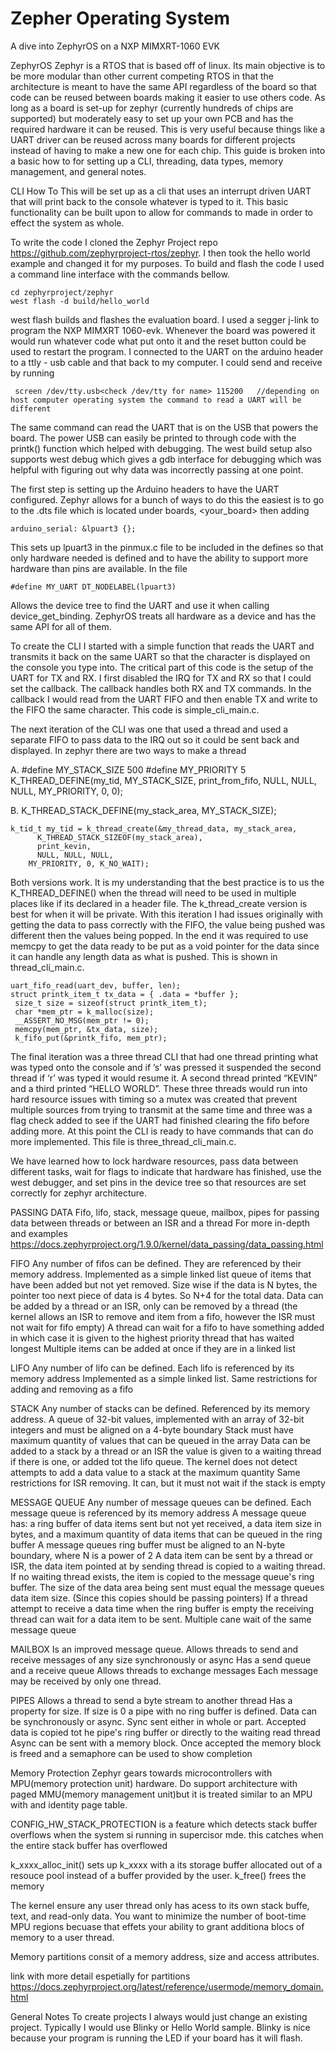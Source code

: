 # Zepher Operating System
A dive into ZephyrOS on a NXP MIMXRT-1060 EVK

ZephyrOS
Zephyr is a RTOS that is based off of linux. Its main objective is to be more modular than other current competing RTOS in that the architecture is meant to have the same API regardless of the board so that code can be reused between boards making it easier to use others code. As long as a board is set-up for zephyr (currently hundreds of chips are supported) but moderately easy to set up your own PCB and has the required hardware it can be reused. This is very useful because things like a UART driver can be reused across many boards for different projects instead of having to make a new one for each chip. This guide is broken into a basic how to for setting up a CLI, threading, data types, memory management, and general notes.

CLI How To
This will be set up as a cli that uses an interrupt driven UART that will print back to the console whatever is typed to it. This basic functionality can be built upon to allow for commands to made in order to effect the system as whole. 

To write the code I cloned the Zephyr Project repo https://github.com/zephyrproject-rtos/zephyr. I then took the hello world example and changed it for my purposes. To build and flash the code I used a command line interface with the commands bellow. 

	cd zephyrproject/zephyr 
	west flash -d build/hello_world

west flash builds and flashes the evaluation board. I used a segger j-link to program the NXP MIMXRT 1060-evk. Whenever the board was powered it would run whatever code what put onto it and the reset button could be used to restart the program. I connected to the UART on the arduino header to a ttly - usb cable and that back to my computer. I could send and receive by running

	 screen /dev/tty.usb<check /dev/tty for name> 115200   //depending on host computer operating system the command to read a UART will be different

The same command can read the UART that is on the USB that powers the board. The power USB can easily be printed to through code with the printk() function which helped with debugging. The west build setup also supports west debug which gives a gdb interface for debugging which was helpful with figuring out why data was incorrectly passing at one point. 

The first step is setting up the Arduino headers to have the UART configured. Zephyr allows for a bunch of ways to do this the easiest is to go to the .dts file which is located under boards, <your_board> then adding 

	arduino_serial: &lpuart3 {};

This sets up lpuart3 in the pinmux.c file to be included in the defines so that only hardware needed is defined and to have the ability to support more hardware than pins are available. In the file 

	#define MY_UART DT_NODELABEL(lpuart3)

Allows the device tree to find the UART and use it when calling device_get_binding. ZephyrOS treats all hardware as a device and has the same API for all of them. 

To create the CLI I started with a simple function that reads the UART and transmits it back on the same UART so that the character is displayed on the console you type into. The critical part of this code is the setup of the UART for TX and RX. I first disabled the IRQ for TX and RX so that I could set the callback. The callback handles both RX and TX commands. In the callback I would read from the UART FIFO and then enable TX and write to the FIFO the same character. This code is simple_cli_main.c. 

The next iteration of the CLI was one that used a thread and used a separate FIFO to pass data to the IRQ out so it could be sent back and displayed. In zephyr there are two ways to make a thread 

A. 	#define MY_STACK_SIZE 500
	#define MY_PRIORITY 5
	K_THREAD_DEFINE(my_tid, MY_STACK_SIZE, print_from_fifo, NULL, NULL, NULL,
               MY_PRIORITY, 0, 0);

B. 	K_THREAD_STACK_DEFINE(my_stack_area, MY_STACK_SIZE);
    
	k_tid_t my_tid = k_thread_create(&my_thread_data, my_stack_area,
          K_THREAD_STACK_SIZEOF(my_stack_area),
          print_kevin,
          NULL, NULL, NULL,
     	MY_PRIORITY, 0, K_NO_WAIT);

Both versions work. It is my understanding that the best practice is to us the K_THREAD_DEFINE() when the thread will need to be used in multiple places like if its declared in a header file. The k_thread_create version is best for when it will be private. With this iteration I had issues originally with getting the data to pass correctly with the FIFO, the value being pushed was different then the values being popped. In the end it was required to use memcpy to get the data ready to be put as a void pointer for the data since it can handle any length data as what is pushed. This is shown in thread_cli_main.c.

	uart_fifo_read(uart_dev, buffer, len);
	struct printk_item_t tx_data = { .data = *buffer };
     size_t size = sizeof(struct printk_item_t);
     char *mem_ptr = k_malloc(size);
     __ASSERT_NO_MSG(mem_ptr != 0);
     memcpy(mem_ptr, &tx_data, size);
     k_fifo_put(&printk_fifo, mem_ptr);

The final iteration was a three thread CLI that had one thread printing what was typed onto the console and if ’s’ was pressed it suspended the second thread if ‘r’ was typed it would resume it. A second thread printed “KEVIN” and a third printed “HELLO WORLD”. These three threads would run into hard resource issues with timing so a mutex was created that prevent multiple sources from trying to transmit at the same time and three was a flag check added to see if the UART had finished clearing the fifo before adding more. At this point the CLI is ready to have commands that can do more implemented. This file is three_thread_cli_main.c.

We have learned how to lock hardware resources, pass data between different tasks, wait for flags to indicate that hardware has finished, use the west debugger, and set pins in the device tree so that resources are set correctly for zephyr architecture.

PASSING DATA
Fifo, lifo, stack, message queue, mailbox, pipes for passing data between threads or between an ISR and a thread
For more in-depth and examples https://docs.zephyrproject.org/1.9.0/kernel/data_passing/data_passing.html

FIFO
Any number of fifos can be defined. They are referenced by their memory address. 
Implemented as a simple linked list queue of items that have been added but not yet removed.
Size wise if the data is N bytes, the pointer too next piece of data is 4 bytes. So N+4 for the total data.
Data can be added by a thread or an ISR, only can be removed by a thread (the kernel allows an ISR to remove and item from a fifo, however the ISR must not wait for fifo empty)
	A thread can wait for a fifo to have something added in which case it is given to the highest priority thread that has waited longest
Multiple items can be added at once if they are in a linked list

LIFO
Any number of lifo can be defined. Each lifo is referenced by its memory address
Implemented as a simple linked list.
Same restrictions for adding and removing as a fifo

STACK
Any number of stacks can be defined. Referenced by its memory address.
A queue of 32-bit values, implemented with an array of 32-bit integers and must be aligned on a 4-byte boundary
Stack must have maximum quantity of values that can be queued in the array
Data can be added to a stack by a thread or an ISR the value is given to a waiting thread if there is one, or added tot the lifo queue. The kernel does not detect attempts to add a data value to a stack at the maximum quantity
Same restrictions for ISR removing. It can, but it must not wait if the stack is empty

MESSAGE QUEUE
Any number of message queues can be defined. Each message queue is referenced by its memory address
A message queue has: a ring buffer of data items sent but not yet received, a data item size in bytes, and a maximum quantity of data items that can be queued in the ring buffer
A message queues ring buffer must be aligned to an N-byte boundary, where N is a power of 2
A data item can be sent by a thread or ISR, the data item pointed at by sending thread is copied to a waiting thread. If no waiting thread exists, the item is copied to the message queue's ring buffer. The size of the data area being sent must equal the message queues data item size. (Since this copies should be passing pointers)
If a thread attempt to receive a data time when the ring buffer is empty the receiving thread can wait for a data item to be sent. Multiple cane wait of the same message queue


MAILBOX
Is an improved message queue. Allows threads to send and receive messages of any size synchronously or async 
Has a send queue and a receive queue
Allows threads to exchange messages
Each message may be received by only one thread. 


PIPES
Allows a thread to send a byte stream to another thread
Has a property for size. If size is 0 a pipe with no ring buffer is defined. 
Data can be synchronously or async.
Sync sent either in whole or part. Accepted data is copied tot he pipe's ring buffer or directly to the waiting read thread
Async can be sent with a memory block. Once accepted the memory block is freed and a semaphore can be used to show completion


Memory Protection
Zephyr gears towards microcontrollers with MPU(memory protection unit) hardware. Do support architecture with paged MMU(memory management unit)but 
it is  treated similar to an MPU with and identity page table. 

CONFIG_HW_STACK_PROTECTION is a feature which detects stack buffer overflows when the system si running in supercisor mde. this catches when the entire 
stack buffer has overflowed

k_xxxx_alloc_init() sets up k_xxxx with a its storage buffer allocated out of a resouce pool instead of a buffer provided by the user. k_free() frees the memory
 
The kernel ensure any user thread only has acess to its own stack buffe,   text, and read-only data. You want to minimize the number of boot-time
MPU regions becuase that effets your ability to grant additiona blocs of memory to a user thread.

Memory partitions consit of a memory address, size and access attributes. 

link with more detail espetially for partitions https://docs.zephyrproject.org/latest/reference/usermode/memory_domain.html


General Notes
To create projects I always would just change an existing project. Typically I would use Blinky or Hello World sample. Blinky is nice because your program is running the LED if your board has it will flash.

